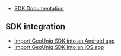* [SDK Documentation](../index.md)
    
## SDK integration

* [Import GeoUniq SDK into an Android app](android.md)
* [Import GeoUniq SDK into an iOS app](ios.md)
